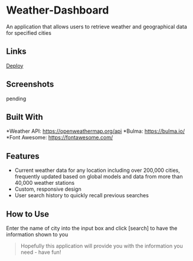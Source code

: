 # Weather-Dashboard
An application that allows users to retrieve weather and geographical data for specified cities

## Links 
[Deploy](https://weather-dashboard-mso.netlify.app/)

## Screenshots
pending

## Built With

*Weather API: https://openweathermap.org/api
*Bulma: https://bulma.io/ 
*Font Awesome: https://fontawesome.com/ 

## Features

* Current weather data for any location including over 200,000 cities, frequently updated based on  global models and data from more than 40,000 weather stations
* Custom, responsive design
* User search history to quickly recall previous searches

## How to Use
Enter the name of city into the input box and click [search] to have the information shown to you 


> Hopefully this application will provide you with the information you need - have fun!

